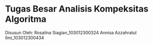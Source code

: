 # Tugas Besar Analisis Kompeksitas Algoritma 

Disusun Oleh:
 Rosalina Siagian_103012300324
 Annisa Azzahratul Ilmi_103012300434

